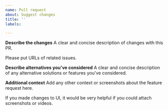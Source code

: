 ```yaml
---
name: Pull request
about: Suggest changes
title: ''
labels:

---
```


**Describe the changes**
A clear and concise description of changes with this PR.

Please put URLs of related issues.

**Describe alternatives you've considered**
A clear and concise description of any alternative solutions or features you've considered.

**Additional context**
Add any other context or screenshots about the feature request here.

If you made changes to UI, it would be very helpful if you could attach screenshots or videos.
